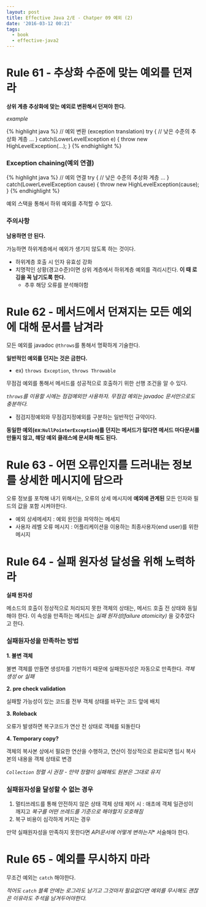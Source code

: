 ```yaml
---
layout: post
title: Effective Java 2/E - Chatper 09 예외 (2)
date: '2016-03-12 00:21'
tags:
  - book
  - effective-java2
---
```


# Rule 61 - 추상화 수준에 맞는 예외를 던져라

**상위 계층 추상화에 맞는 예외로 변환해서 던져야 한다.**

_example_

{% highlight java %}
// 예외 변환 (exception translation)
try {
    // 낮은 수준의 추상화 계층
    ...
} catch(LowerLevelException e) {
    throw new HighLevelException(...);
}
{% endhighlight %}

### Exception chaining(예외 연결)

{% highlight java %}
// 예외 연결
try {
    // 낮은 수준의 추상화 계층
    ...
} catch(LowerLevelException cause) {
    throw new HighLevelException(cause);
}
{% endhighlight %}

예외 스택을 통해서 하위 예외를 추적할 수 있다.

### 주의사항

**남용하면 안 된다.**

가능하면 하위계층에서 예외가 생기지 않도록 하는 것이다.

- 하위계층 호출 시 인자 유효성 강화
- 치명적인 상황(경고수준)이면 상위 계층에서 하위계층 예외를 격리시킨다. **이 때 로깅을 꼭 남기도록 한다.**
    - 추후 해당 오류를 분석해야함

# Rule 62 - 메서드에서 던져지는 모든 예외에 대해 문서를 남겨라

모든 예외를 javadoc `@throws`를 통해서 명확하게 기술한다.

**일반적인 예외를 던지는 것은 금한다.**

- ex) `throws Exception`, `throws Throwable`

무점검 예외를 통해서 메서드를 성공적으로 호출하기 위한 선행 조건을 알 수 있다.

_`throws`를 이용할 시에는 점검예외만 사용하자. 무점검 예외는 javadoc 문서만으로도 충분하다._

- 점검지정예외와 무점검지정예외를 구분하는 일반적인 규약이다.

**동일한 예외(ex:`NullPointerException`)를 던지는 메서드가 많다면 메서드 마다문서를 만들지 않고,
햬당 예외 클래스에 문서화 해도 된다.**

# Rule 63 - 어떤 오류인지를 드러내는 정보를 상세한 메시지에 담으라

오류 정보를 포착해 내기 위해서는, 오류의 상세 메시지에 **예외에 관계된** 모든 인자와 필드의 값을 포함
시켜야한다.

- 예외 상세메세지 : 예외 원인을 파악하는 메세지
- 사용자 레벨 오류 메시지 : 어플리케이션을 이용하는 최종사용자(end user)를 위한 메시지

# Rule 64 - 실패 원자성 달성을 위해 노력하라

**실패 원자성**

메소드의 호출이 정상적으로 처리되지 못한 객체의 상태는, 메서드 호출 전 상태와 동일해야 한다.
이 속성을 만족하는 메서드는 *실패 원자성(failure atomicity)* 을 갖추었다고 한다.

### 실패원자성을 만족하는 방법

**1. 불변 객체**

불변 객체를 만들면 생성자를 기반하기 때문에 실패원자성은 자동으로 만족한다.
*객체 생성 or 실패*

**2. pre check validation**

실패할 가능성이 있는 코드를 전부 객체 상태를 바꾸는 코드 앞에 배치

**3. Roleback**

오류가 발생하면 복구코드가 연산 전 상태로 객체를 되돌린다

**4. Temporary copy?**

객체의 복사본 상에서 필요한 연산을 수행하고, 연산이 정상적으로 완료되면 임시 복사본의 내용을 객체 상태로 변경

*`Collection` 정렬 시 권장 - 만약 정렬이 실패해도 원본은 그대로 유지*

### 실패원자성을 달성할 수 없는 경우

1. 멀티쓰레드를 통해 안전하지 않은 상태 객체 상태 제어 시 : 애초에 객체 일관성이 깨지고 *복구를 어떤 쓰레드를 기준으로 해야할지 모호해짐*
2. 복구 비용이 심각하게 커지는 경우

만약 실패원자성을 만족하지 못한다면 *API문서에 어떻게 변하는지** 서술해야 한다.

# Rule 65 - 예외를 무시하지 마라

무조건 예외는 `catch` 해야한다.

*적어도 `catch` 블록 안에는 로그라도 남기고 그것마저 필요없다면 예외를 무시해도 괜찮은 이유라도 주석을 남겨두어야한다.*
